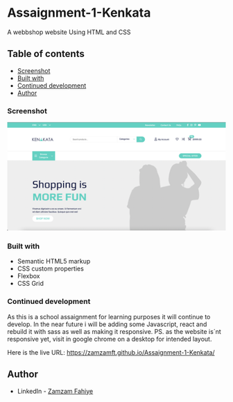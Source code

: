 # Assaignment-1-Kenkata
 A webbshop website Using HTML and CSS

 
## Table of contents
 - [Screenshot](#screenshot)
 - [Built with](#built-with)
 - [Continued development](#continued-development)
 - [Author](#author)

 ### Screenshot
 ![](images/Screenshot.png)


 ### Built with

- Semantic HTML5 markup
- CSS custom properties
- Flexbox
- CSS Grid


### Continued development

As this is a school assaignment for learning purposes it will continue to develop. In the near future i will be adding some Javascript, react and rebuild it with sass as well as making it responsive. PS. as the website is´nt responsive yet, visit in google chrome on a desktop for intended layout. 

Here is the live URL: https://zamzamft.github.io/Assaignment-1-Kenkata/


## Author

- LinkedIn - [Zamzam Fahiye](https://www.linkedin.com/in/zamzamfahiyee)

